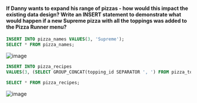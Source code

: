 #### If Danny wants to expand his range of pizzas - how would this impact the existing data design? Write an INSERT statement to demonstrate what would happen if a new Supreme pizza with all the toppings was added to the Pizza Runner menu?

```sql
INSERT INTO pizza_names VALUES(3, 'Supreme');
SELECT * FROM pizza_names;
```
![image](https://github.com/shivin316/8_Week_SQL_Challenge/assets/122541994/27f235fb-bd26-47ee-bf95-77832288bfeb)

```sql
INSERT INTO pizza_recipes
VALUES(3, (SELECT GROUP_CONCAT(topping_id SEPARATOR ', ') FROM pizza_toppings));

SELECT * FROM pizza_recipes;
```
![image](https://github.com/shivin316/8_Week_SQL_Challenge/assets/122541994/3323548d-c065-4520-b0ca-a036b6d7266c)
